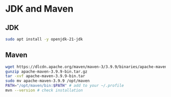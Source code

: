 # JDK and Maven

## JDK

```bash
sudo apt install -y openjdk-21-jdk
```

## Maven

```bash
wget https://dlcdn.apache.org/maven/maven-3/3.9.9/binaries/apache-maven-3.9.9-bin.tar.gz
gunzip apache-maven-3.9.9-bin.tar.gz
tar -xvf apache-maven-3.9.9-bin.tar
sudo mv apache-maven-3.9.9 /opt/maven
PATH="/opt/maven/bin:$PATH" # add to your ~/.profile
mvn --version # check installation
```
